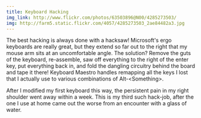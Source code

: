 ```yaml
---
title: Keyboard Hacking
img_link: http://www.flickr.com/photos/63503896@N00/4285273503/
img: http://farm5.static.flickr.com/4057/4285273503_2ae84482a3.jpg
---
```


The best hacking is always done with a hacksaw! Microsoft's ergo keyboards are really great, but they extend so far out to the right that my mouse arm sits at an uncomfortable angle. The solution? Remove the guts of the keyboard, re-assemble, saw off everything to the right of the enter key, put everything back in, and fold the dangling circuitry behind the board and tape it there!  Keyboard Maestro handles remapping all the keys I lost that I actually use to various combinations of Alt-&lt;Something&gt;. 

After I modified my first keyboard this way, the persistent pain in my right shoulder went away within a week.   This is my third such hack-job, after the one I use at home came out the worse from an encounter with a glass of water.